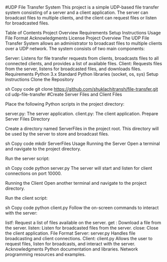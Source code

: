 #UDP File Transfer System
This project is a simple UDP-based file transfer system consisting of a server and a client application. The server can broadcast files to multiple clients, and the client can request files or listen for broadcasted files.

Table of Contents
Project Overview
Requirements
Setup Instructions
Usage
File Format
Acknowledgments
License
Project Overview
The UDP File Transfer System allows an administrator to broadcast files to multiple clients over a UDP network. The system consists of two main components:

Server: Listens for file transfer requests from clients, broadcasts files to all connected clients, and provides a list of available files.
Client: Requests files from the server, listens for broadcasted files, and downloads files.
Requirements
Python 3.x
Standard Python libraries (socket, os, sys)
Setup Instructions
Clone the Repository

sh
Copy code
git clone https://github.com/shuklachitransh/file-transfer.git
cd udp-file-transfer
#Create Server Files and Client Files

Place the following Python scripts in the project directory:

server.py: The server application.
client.py: The client application.
Prepare Server Files Directory

Create a directory named ServerFiles in the project root. This directory will be used by the server to store and broadcast files.

sh
Copy code
mkdir ServerFiles
Usage
Running the Server
Open a terminal and navigate to the project directory.

Run the server script:

sh
Copy code
python server.py
The server will start and listen for client connections on port 10000.

Running the Client
Open another terminal and navigate to the project directory.

Run the client script:

sh
Copy code
python client.py
Follow the on-screen commands to interact with the server:

listf: Request a list of files available on the server.
get <filename>: Download a file from the server.
listen: Listen for broadcasted files from the server.
close: Close the client application.
File Format
Server: server.py
Handles file broadcasting and client connections.
Client: client.py
Allows the user to request files, listen for broadcasts, and interact with the server.
Acknowledgments
Python documentation and libraries.
Network programming resources and examples.